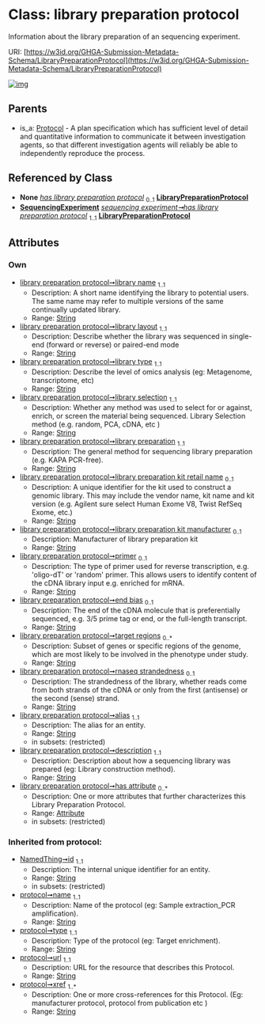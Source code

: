 
# Class: library preparation protocol


Information about the library preparation of an sequencing experiment.

URI: [https://w3id.org/GHGA-Submission-Metadata-Schema/LibraryPreparationProtocol](https://w3id.org/GHGA-Submission-Metadata-Schema/LibraryPreparationProtocol)


[![img](https://yuml.me/diagram/nofunky;dir:TB/class/[SequencingExperiment],[Protocol],[Attribute]<has%20attribute%200..*-++[LibraryPreparationProtocol&#124;library_name:string;library_layout:string;library_type:string;library_selection:string;library_preparation:string;library_preparation_kit_retail_name:string%20%3F;library_preparation_kit_manufacturer:string%20%3F;primer:string%20%3F;end_bias:string%20%3F;target_regions:string%20*;rnaseq_strandedness:string%20%3F;alias:string;description:string;name(i):string;type(i):string;url(i):string;xref(i):string%20%2B;id(i):string],[SequencingExperiment]-%20has%20library%20preparation%20protocol(i)%200..1>[LibraryPreparationProtocol],[SequencingExperiment]-%20has%20library%20preparation%20protocol%201..1>[LibraryPreparationProtocol],[Protocol]^-[LibraryPreparationProtocol],[Attribute])](https://yuml.me/diagram/nofunky;dir:TB/class/[SequencingExperiment],[Protocol],[Attribute]<has%20attribute%200..*-++[LibraryPreparationProtocol&#124;library_name:string;library_layout:string;library_type:string;library_selection:string;library_preparation:string;library_preparation_kit_retail_name:string%20%3F;library_preparation_kit_manufacturer:string%20%3F;primer:string%20%3F;end_bias:string%20%3F;target_regions:string%20*;rnaseq_strandedness:string%20%3F;alias:string;description:string;name(i):string;type(i):string;url(i):string;xref(i):string%20%2B;id(i):string],[SequencingExperiment]-%20has%20library%20preparation%20protocol(i)%200..1>[LibraryPreparationProtocol],[SequencingExperiment]-%20has%20library%20preparation%20protocol%201..1>[LibraryPreparationProtocol],[Protocol]^-[LibraryPreparationProtocol],[Attribute])

## Parents

 *  is_a: [Protocol](Protocol.md) - A plan specification which has sufficient level of detail and quantitative information to communicate it between investigation agents, so that different investigation agents will reliably be able to independently reproduce the process.

## Referenced by Class

 *  **None** *[has library preparation protocol](has_library_preparation_protocol.md)*  <sub>0..1</sub>  **[LibraryPreparationProtocol](LibraryPreparationProtocol.md)**
 *  **[SequencingExperiment](SequencingExperiment.md)** *[sequencing experiment➞has library preparation protocol](sequencing_experiment_has_library_preparation_protocol.md)*  <sub>1..1</sub>  **[LibraryPreparationProtocol](LibraryPreparationProtocol.md)**

## Attributes


### Own

 * [library preparation protocol➞library name](library_preparation_protocol_library_name.md)  <sub>1..1</sub>
     * Description: A short name identifying the library to potential users. The same name may refer to multiple versions of the same continually updated library.
     * Range: [String](types/String.md)
 * [library preparation protocol➞library layout](library_preparation_protocol_library_layout.md)  <sub>1..1</sub>
     * Description: Describe whether the library was sequenced in single-end (forward or reverse) or paired-end mode
     * Range: [String](types/String.md)
 * [library preparation protocol➞library type](library_preparation_protocol_library_type.md)  <sub>1..1</sub>
     * Description: Describe the level of omics analysis (eg: Metagenome, transcriptome, etc)
     * Range: [String](types/String.md)
 * [library preparation protocol➞library selection](library_preparation_protocol_library_selection.md)  <sub>1..1</sub>
     * Description: Whether any method was used to select for or against, enrich, or screen the material being sequenced. Library Selection method (e.g. random, PCA, cDNA, etc )
     * Range: [String](types/String.md)
 * [library preparation protocol➞library preparation](library_preparation_protocol_library_preparation.md)  <sub>1..1</sub>
     * Description: The general method for sequencing library preparation (e.g. KAPA PCR-free).
     * Range: [String](types/String.md)
 * [library preparation protocol➞library preparation kit retail name](library_preparation_protocol_library_preparation_kit_retail_name.md)  <sub>0..1</sub>
     * Description: A unique identifier for the kit used to construct a genomic library. This may include the vendor name, kit name and kit version  (e.g. Agilent sure select Human Exome V8, Twist RefSeq Exome, etc.)
     * Range: [String](types/String.md)
 * [library preparation protocol➞library preparation kit manufacturer](library_preparation_protocol_library_preparation_kit_manufacturer.md)  <sub>0..1</sub>
     * Description: Manufacturer of library preparation kit
     * Range: [String](types/String.md)
 * [library preparation protocol➞primer](library_preparation_protocol_primer.md)  <sub>0..1</sub>
     * Description: The type of primer used for reverse transcription, e.g. 'oligo-dT' or 'random' primer. This allows users to identify content of the cDNA library input e.g. enriched for mRNA.
     * Range: [String](types/String.md)
 * [library preparation protocol➞end bias](library_preparation_protocol_end_bias.md)  <sub>0..1</sub>
     * Description: The end of the cDNA molecule that is preferentially sequenced, e.g. 3/5 prime tag or end, or the full-length transcript.
     * Range: [String](types/String.md)
 * [library preparation protocol➞target regions](library_preparation_protocol_target_regions.md)  <sub>0..\*</sub>
     * Description: Subset of genes or specific regions of the genome, which are most likely to be involved in the phenotype under study.
     * Range: [String](types/String.md)
 * [library preparation protocol➞rnaseq strandedness](library_preparation_protocol_rnaseq_strandedness.md)  <sub>0..1</sub>
     * Description: The strandedness of the library, whether reads come from both strands of the cDNA or only from the first (antisense) or the second (sense) strand.
     * Range: [String](types/String.md)
 * [library preparation protocol➞alias](library_preparation_protocol_alias.md)  <sub>1..1</sub>
     * Description: The alias for an entity.
     * Range: [String](types/String.md)
     * in subsets: (restricted)
 * [library preparation protocol➞description](library_preparation_protocol_description.md)  <sub>1..1</sub>
     * Description: Description about how a sequencing library was prepared (eg: Library construction method).
     * Range: [String](types/String.md)
 * [library preparation protocol➞has attribute](library_preparation_protocol_has_attribute.md)  <sub>0..\*</sub>
     * Description: One or more attributes that further characterizes this Library Preparation Protocol.
     * Range: [Attribute](Attribute.md)
     * in subsets: (restricted)

### Inherited from protocol:

 * [NamedThing➞id](named_thing_id.md)  <sub>1..1</sub>
     * Description: The internal unique identifier for an entity.
     * Range: [String](types/String.md)
     * in subsets: (restricted)
 * [protocol➞name](protocol_name.md)  <sub>1..1</sub>
     * Description: Name of the protocol (eg: Sample extraction_PCR amplification).
     * Range: [String](types/String.md)
 * [protocol➞type](protocol_type.md)  <sub>1..1</sub>
     * Description: Type of the protocol (eg: Target enrichment).
     * Range: [String](types/String.md)
 * [protocol➞url](protocol_url.md)  <sub>1..1</sub>
     * Description: URL for the resource that describes this Protocol.
     * Range: [String](types/String.md)
 * [protocol➞xref](protocol_xref.md)  <sub>1..\*</sub>
     * Description: One or more cross-references for this Protocol.  (Eg: manufacturer protocol, protocol from publication etc )
     * Range: [String](types/String.md)
